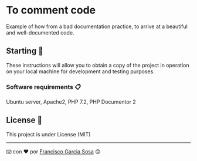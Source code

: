 # To comment code

Example of how from a bad documentation practice, to arrive at a beautiful and well-documented code.

## Starting 🚀

These instructions will allow you to obtain a copy of the project in operation on your local machine for development and testing purposes.


### Software requirements 📋


Ubuntu server, Apache2, PHP 7.2, PHP Documentor 2


## License 📄

This project is under License (MIT)


---
⌨️ con ❤️ por [Francisco Garcia Sosa](https://github.com/devfrangs) 😊
